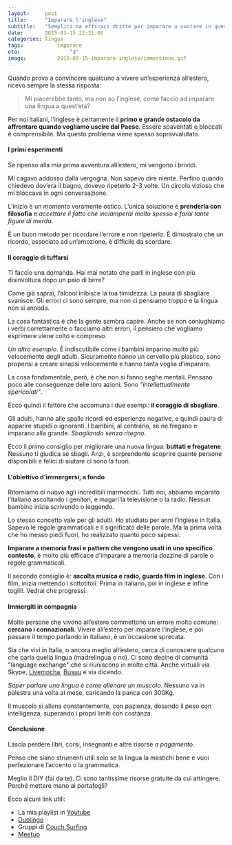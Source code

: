 ```yaml
---
layout:     post
title:      "Imparare l'inglese"
subtitle:   "Semplici ma efficaci dritte per imparare a nuotare in questo mare di idiomi."
date:       2015-03-15 22:31:00
categories: lingua
tags: 			imparare
eta: 				"3"
image: 			2015-03-15-imparare-inglese/immersione.gif
---
```


Quando provo a convincere qualcuno a vivere un’esperienza all’estero, ricevo sempre la stessa risposta: 

> Mi piacerebbe tanto, ma non so l’inglese, come faccio ad imparare una lingua a quest’età?

Per noi italiani, l’inglese è certamente il **primo e grande ostacolo da affrontare quando vogliamo uscire dal Paese**. Essere spaventati e bloccati è comprensibile. Ma questo problema viene spesso sopravvalutato.

#### I primi esperimenti
Se ripenso alla mia prima avventura all’estero, mi vengono i brividi.

Mi cagavo addosso dalla vergogna. Non sapevo dire niente. Perfino quando chiedevo dov’era il bagno, dovevo ripeterlo 2-3 volte. Un circolo vizioso che mi bloccava in ogni conversazione.

L’inizio è un momento veramente ostico. L’unica soluzione è **prenderla con filosofia** e *accettare il fatto che inciamperai molto spesso e farai tante figure di merda*.

È un buon metodo per ricordare l’errore e non ripeterlo. È dimostrato che un ricordo, associato ad un’emozione, è difficile da scordare.

#### Il coraggio di tuffarsi
Ti faccio una domanda. Hai mai notato che parli in inglese con più disinvoltura dopo un paio di birre?

Come già saprai, l’alcool inibisce la tua timidezza. La paura di sbagliare svanisce.
Gli errori ci sono sempre, ma non ci pensiamo troppo e la lingua non si annoda.

La cosa fantastica è che la gente sembra capire. Anche se non coniughiamo i verbi correttamente o facciamo altri errori, il pensiero che vogliamo esprimere viene colto e compreso.

_Un altro esempio_. È indiscutibile come i bambini imparino molto più velocemente degli adulti. Sicuramente hanno un cervello più plastico, sono propensi a creare sinapsi velocemente e hanno tanta voglia d’imparare. 

La cosa fondamentale, però, è che non si fanno seghe mentali. Pensano poco alle conseguenze delle loro azioni. Sono _"intellettualmente spericolati"_.

Ecco quindi il fattore che accomuna i due esempi: **il coraggio di sbagliare**. 

Gli adulti, hanno alle spalle ricordi ed esperienze negative, e quindi paura di apparire stupidi o ignoranti. I bambini, al contrario, se ne fregano e imparano alla grande. _Sbagliando senza ritegno_.

Ecco il primo consiglio per migliorare una nuova lingua: **buttati e fregatene**. Nessuno ti giudica se sbagli. Anzi, è sorprendente scoprire quante persone disponibili e felici di aiutare ci sono la fuori.

#### L'obiettivo d'immergersi, a fondo
Ritorniamo di nuovo agli incredibili marmocchi. Tutti noi, abbiamo imparato l’italiano ascoltando i genitori, e magari la televisione o la radio. Nessun bambino inizia scrivendo o leggendo.

Lo stesso concetto vale per gli adulti. Ho studiato per anni l’inglese in Italia. Sapevo le regole grammaticali e il significato delle parole. Ma la prima volta che ho messo piedi fuori, ho realizzato quanto poco sapessi.

**Imparare a memoria frasi e pattern che vengono usati in uno specifico contesto**, è molto più efficace d'imparare a memoria dozzine di parole o regole grammaticali. 

Il secondo consiglio è: **ascolta musica e radio, guarda film in inglese**. 
Con i film, inizia mettendo i sottotitoli. Prima in italiano, poi in inglese e infine toglili. Vedrai che progressi.

#### Immergiti in compagnia

Molte persone che vivono all’estero commettono un errore molto comune: **cercano i connazionali**. Vivere all’estero per imparare l’inglese, e poi passare il tempo parlando in italiano, è un'occasione sprecata.

Sia che vivi in Italia, o ancora meglio all’estero, cerca di conoscere qualcuno che parla quella lingua (madrelingua o no). 
Ci sono decine di comunità "language exchange" che si riuniscono in molte città. Anche virtuali via Skype, [Livemocha](http://livemocha.com/), [Busuu](https://www.busuu.com/) e via dicendo.

_Saper parlare una lingua è come allenare un muscolo_. Nessuno va in palestra una volta al mese, caricando la panca con 300Kg.

Il muscolo si allena constantemente, con pazienza, dosando il peso con intelligenza, superando i propri limiti con costanza.
 

#### Conclusione
Lascia perdere libri, corsi, insegnanti e altre risorse _a pagamento_. 

Penso che siano strumenti utili solo se la lingua la mastichi bene e vuoi perfezionare l’accento o la grammatica. 

Meglio il DIY (fai da te).
Ci sono tantissime risorse gratuite da cui attingere. Perché mettere mano al portafogli?

Ecco alcuni link utili:

- La mia playlist in [Youtube](https://www.youtube.com/playlist?list=PL4H26tTD2jVNzFkbWIhMNdy0h6P5u_GFm)
- [Duolingo](https://www.duolingo.com)
- Gruppi di [Couch Surfing](https://www.couchsurfing.com)
- [Meetup](http://www.meetup.com)


